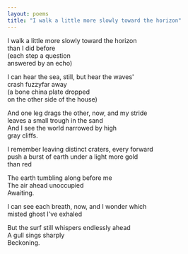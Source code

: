 ```yaml
---
layout: poems
title: "I walk a little more slowly toward the horizon"
---
```


I walk a little more slowly toward the horizon\
than I did before\
<in></in> (each step a question\
<in></in> answered by an echo)

I can hear the sea, still, but hear the waves'\
crash fuzzyfar away\
<in></in> (a bone china plate dropped\
<in></in> on the other side of the house)

And one leg drags the other, now, and my stride\
leaves a small trough in the sand\
And I see the world narrowed by high\
gray cliffs.

I remember leaving distinct craters, every forward\
push a burst of earth under a light more gold\
than red

The earth tumbling along before me\
The air ahead unoccupied\
Awaiting.

I can see each breath, now, and I wonder which\
misted ghost I've exhaled

But the surf still whispers endlessly ahead\
A gull sings sharply\
Beckoning.
